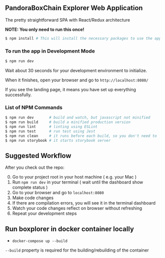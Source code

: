 ## PandoraBoxChain Explorer Web Application

The pretty straightforward SPA with React/Redux architecture

**NOTE: You only need to run this once!**

```sh
$ npm install # This will install the necessary packages to use the app
```

### To run the app in Development Mode

```sh
$ npm run dev
```

Wait about 30 seconds for your development environment to initialize.

When it finishes, open your browser and go to `http://localhost:8080/`

If you see the landing page, it means you have set up everything successfully.


### List of NPM Commands


```sh
$ npm run dev       # build and watch, but javascript not minified
$ npm run build     # build a minified production version
$ npm run lint      # linting using ESLint
$ npm run test      # run test using Jest
$ npm run clean     # it runs before each build, so you don't need to
$ npm run storybook # it starts storybook server
```


## Suggested Workflow

After you check out the repo:

0. Go to your project root in your host machine  ( e.g. your Mac )
1. Run `npm run dev` in your terminal ( wait until the dashboard show complete status )
2. Go to your browser and go to `localhost:8080`
3. Make code changes
4. If there are compilation errors, you will see it in the terminal dashboard
5. Watch your code changes reflect on browser without refreshing
6. Repeat your development steps

## Run boxplorer in docker container locally

* `docker-compose up --build`

`--build` property is required for the building/rebuilding of the container  
